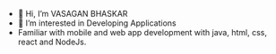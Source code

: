 - 👋 Hi, I’m VASAGAN BHASKAR
- 👀 I’m interested in Developing Applications
- Familiar with mobile and web app development with java, html, css, react and NodeJs. 

